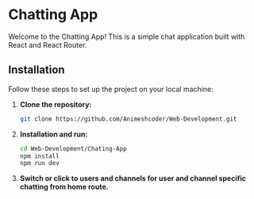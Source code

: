 # Chatting App

Welcome to the Chatting App! This is a simple chat application built with React and React Router.

## Installation

Follow these steps to set up the project on your local machine:

1. **Clone the repository:**

   ```bash
   git clone https://github.com/Animeshcoder/Web-Development.git
   ```
2. **Installation and run:**
   ```bash
   cd Web-Development/Chating-App
   npm install
   npm run dev
   ```
3. **Switch or click to users and channels for user and channel specific chatting from home route.**
